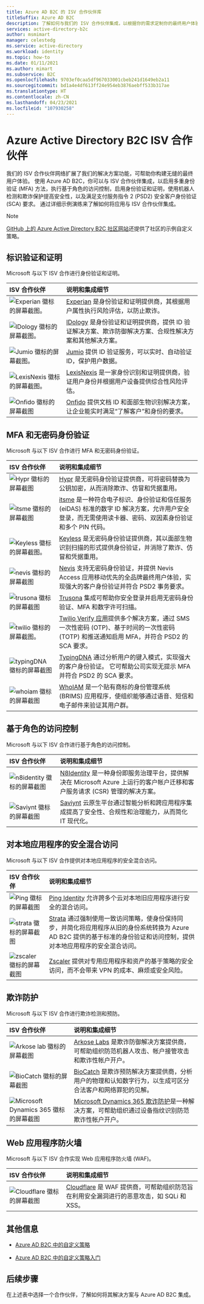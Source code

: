 ```yaml
---
title: Azure AD B2C 的 ISV 合作伙伴库
titleSuffix: Azure AD B2C
description: 了解如何与我们的 ISV 合作伙伴集成，以根据你的需求定制你的最终用户体验。 我们的合作伙伴网络扩展了我们的解决方案功能；启用 MFA、安全的客户身份验证、基于角色的访问控制；通过身份验证证明打击欺诈行为。
services: active-directory-b2c
author: msmimart
manager: celestedg
ms.service: active-directory
ms.workload: identity
ms.topic: how-to
ms.date: 01/11/2021
ms.author: mimart
ms.subservice: B2C
ms.openlocfilehash: 9703ef0caa5df967033001cbeb241d1649eb2a11
ms.sourcegitcommit: bd1a4e4df613ff24e954eb3876aebff533b317ae
ms.translationtype: HT
ms.contentlocale: zh-CN
ms.lasthandoff: 04/23/2021
ms.locfileid: "107930258"
---
```

# <a name="azure-active-directory-b2c-isv-partners"></a>Azure Active Directory B2C ISV 合作伙伴

我们的 ISV 合作伙伴网络扩展了我们的解决方案功能，可帮助你构建无缝的最终用户体验。 使用 Azure AD B2C，你可以与 ISV 合作伙伴集成，以启用多重身份验证 (MFA) 方法，执行基于角色的访问控制，启用身份验证和证明，使用机器人检测和欺诈保护提高安全性，以及满足支付服务指令 2 (PSD2) 安全客户身份验证 (SCA) 要求。 通过详细示例演练来了解如何将应用与 ISV 合作伙伴集成。

>[!NOTE]
>[GitHub 上的 Azure Active Directory B2C 社区网站](https://azure-ad-b2c.github.io/azureadb2ccommunity.io/)还提供了社区的示例自定义策略。

## <a name="identity-verification-and-proofing"></a>标识验证和证明

Microsoft 与以下 ISV 合作进行身份验证和证明。

| ISV 合作伙伴 | 说明和集成细节 |
|:-------------------------|:--------------|
|![Experian 徽标的屏幕截图。](./media/partner-gallery/experian-logo.png) | [Experian](./partner-experian.md) 是身份验证和证明提供商，其根据用户属性执行风险评估，以防止欺诈。 |
|![IDology 徽标的屏幕截图。](./media/partner-gallery/idology-logo.png) | [IDology](./partner-idology.md) 是身份验证和证明提供商，提供 ID 验证解决方案、欺诈防御解决方案、合规性解决方案和其他解决方案。|
|![Jumio 徽标的屏幕截图。](./media/partner-gallery/jumio-logo.png) | [Jumio](./partner-jumio.md) 提供 ID 验证服务，可以实时、自动验证 ID，保护用户数据。 |
| ![LexisNexis 徽标的屏幕截图。](./media/partner-gallery/lexisnexis-logo.png) | [LexisNexis](./partner-lexisnexis.md) 是一家身份识别和证明提供商，验证用户身份并根据用户设备提供综合性风险评估。 |
| ![Onfido 徽标的屏幕截图](./media/partner-gallery/onfido-logo.png) | [Onfido](./partner-onfido.md) 提供文档 ID 和面部生物识别解决方案，让企业能实时满足“了解客户”和身份的要求。  |

## <a name="mfa-and-passwordless-authentication"></a>MFA 和无密码身份验证

Microsoft 与以下 ISV 合作进行 MFA 和无密码身份验证。

| ISV 合作伙伴 | 说明和集成细节 |
|:-------------------------|:--------------|
| ![Hypr 徽标的屏幕截图](./media/partner-gallery/hypr-logo.png) | [Hypr](./partner-hypr.md) 是无密码身份验证提供商，可将密码替换为公钥加密，从而消除欺诈、仿冒和凭据重用。 |
| ![itsme 徽标的屏幕截图](./media/partner-gallery/itsme-logo.png) | [itsme](./partner-itsme.md) 是一种符合电子标识、身份验证和信任服务 (eiDAS) 标准的数字 ID 解决方案，允许用户安全登录，而无需使用读卡器、密码、双因素身份验证和多个 PIN 代码。 |
|![Keyless 徽标的屏幕截图。](./media/partner-gallery/keyless-logo.png) | [Keyless](./partner-keyless.md) 是无密码身份验证提供商，其以面部生物识别扫描的形式提供身份验证，并消除了欺诈、仿冒和凭据重用。
| ![nevis 徽标的屏幕截图](./media/partner-gallery/nevis-logo.png) | [Nevis](./partner-nevis.md) 支持无密码身份验证，并提供 Nevis Access 应用移动优先的全品牌最终用户体验，实现强大的客户身份验证并符合 PSD2 事务要求。 |
| ![trusona 徽标的屏幕截图](./media/partner-gallery/trusona-logo.png) | [Trusona](./partner-trusona.md) 集成可帮助你安全登录并启用无密码身份验证、MFA 和数字许可扫描。 |
| ![twilio 徽标的屏幕截图。](./media/partner-gallery/twilio-logo.png) | [Twilio Verify 应用](./partner-twilio.md)提供多个解决方案，通过 SMS 一次性密码 (OTP)、基于时间的一次性密码 (TOTP) 和推送通知启用 MFA，并符合 PSD2 的 SCA 要求。 |
| ![typingDNA 徽标的屏幕截图](./media/partner-gallery/typingdna-logo.png) | [TypingDNA](./partner-typingdna.md) 通过分析用户的键入模式，实现强大的客户身份验证。 它可帮助公司实现无提示 MFA 并符合 PSD2 的 SCA 要求。 |
| ![whoiam 徽标的屏幕截图](./media/partner-gallery/whoiam-logo.png) | [WhoIAM](./partner-whoiam.md) 是一个贴有商标的身份管理系统 (BRIMS) 应用程序，使组织能够通过语音、短信和电子邮件来验证其用户群。 |

## <a name="role-based-access-control"></a>基于角色的访问控制 
 
Microsoft 与以下 ISV 合作进行基于角色的访问控制。

| ISV 合作伙伴 | 说明和集成细节 |
|:-------------------------|:--------------|
| ![n8identity 徽标的屏幕截图](./media/partner-gallery/n8identity-logo.png) | [N8Identity](./partner-n8identity.md) 是一种身份即服务治理平台，提供解决在 Microsoft Azure 上运行的客户帐户迁移和客户服务请求 (CSR) 管理的解决方案。 |
| ![Saviynt 徽标的屏幕截图](./media/partner-gallery/saviynt-logo.png) | [Saviynt](./partner-Saviynt.md) 云原生平台通过智能分析和跨应用程序集成提高了安全性、合规性和治理能力，从而简化 IT 现代化。 |

## <a name="secure-hybrid-access-to-on-premises-application"></a>对本地应用程序的安全混合访问

Microsoft 与以下 ISV 合作提供对本地应用程序的安全混合访问。 

| ISV 合作伙伴 | 说明和集成细节 |
|:-------------------------|:--------------|
| ![Ping 徽标的屏幕截图](./media/partner-gallery/ping-logo.png) | [Ping Identity](./partner-ping-identity.md) 允许跨多个云对本地旧应用程序进行安全的混合访问。 |
| ![strata 徽标的屏幕截图](./media/partner-gallery/strata-logo.png) | [Strata](./partner-strata.md) 通过强制使用一致访问策略，使身份保持同步，并简化将应用程序从旧的身份系统转换为 Azure AD B2C 提供的基于标准的身份验证和访问控制，提供对本地应用程序的安全混合访问。 |
| ![zscaler 徽标的屏幕截图](./media/partner-gallery/zscaler-logo.png) | [Zscaler](./partner-zscaler.md) 提供对专用应用程序和资产的基于策略的安全访问，而不会带来 VPN 的成本、麻烦或安全风险。 |

## <a name="fraud-protection"></a>欺诈防护

Microsoft 与以下 ISV 合作进行欺诈检测和预防。 

| ISV 合作伙伴 | 说明和集成细节 |
|:-------------------------|:--------------|
| ![Arkose lab 徽标的屏幕截图](./media/partner-gallery/arkose-logo.png) | [Arkose Labs](./partner-arkose-labs.md) 是欺诈防御解决方案提供商，可帮助组织防范机器人攻击、帐户接管攻击和欺诈性帐户开户。 |
| ![BioCatch 徽标的屏幕截图](./media/partner-gallery/biocatch-logo.png) | [BioCatch](./partner-biocatch.md) 是欺诈预防解决方案提供商，分析用户的物理和认知数字行为，以生成可区分合法客户和网络罪犯的见解。 |
| ![Microsoft Dynamics 365 徽标的屏幕截图](./media/partner-gallery/microsoft-dynamics365-logo.png) | [Microsoft Dynamics 365 欺诈防护](./partner-dynamics-365-fraud-protection.md)是一种解决方案，可帮助组织通过设备指纹识别防范欺诈性帐户开户。 |

## <a name="web-application-firewall"></a>Web 应用程序防火墙 

Microsoft 与以下 ISV 合作实现 Web 应用程序防火墙 (WAF)。 

| ISV 合作伙伴 | 说明和集成细节 |
|:-------------------------|:--------------|
| ![Cloudflare 徽标的屏幕截图](./media/partner-gallery/cloudflare-logo.png) | [Cloudflare](./partner-cloudflare.md) 是 WAF 提供商，可帮助组织防范旨在利用安全漏洞进行的恶意攻击，如 SQLi 和 XSS。 |


## <a name="additional-information"></a>其他信息

- [Azure AD B2C 中的自定义策略](./custom-policy-overview.md)

- [Azure AD B2C 中的自定义策略入门](tutorial-create-user-flows.md?pivots=b2c-custom-policy)

## <a name="next-steps"></a>后续步骤

在上述表中选择一个合作伙伴，了解如何将其解决方案与 Azure AD B2C 集成。
